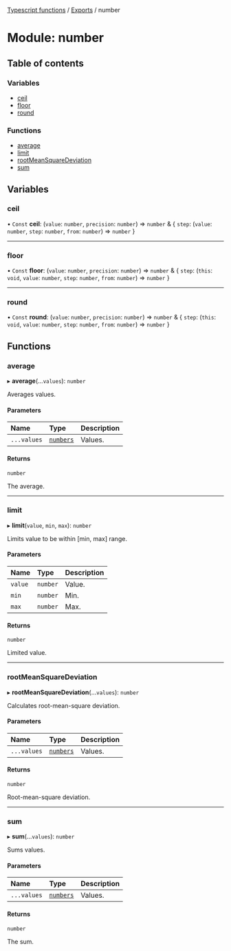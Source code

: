 [Typescript functions](../index.md) / [Exports](../modules.md) / number

# Module: number

## Table of contents

### Variables

- [ceil](number.md#ceil)
- [floor](number.md#floor)
- [round](number.md#round)

### Functions

- [average](number.md#average)
- [limit](number.md#limit)
- [rootMeanSquareDeviation](number.md#rootmeansquaredeviation)
- [sum](number.md#sum)

## Variables

### ceil

• `Const` **ceil**: (`value`: `number`, `precision`: `number`) => `number` & { `step`: (`value`: `number`, `step`: `number`, `from`: `number`) => `number`  }

___

### floor

• `Const` **floor**: (`value`: `number`, `precision`: `number`) => `number` & { `step`: (`this`: `void`, `value`: `number`, `step`: `number`, `from`: `number`) => `number`  }

___

### round

• `Const` **round**: (`value`: `number`, `precision`: `number`) => `number` & { `step`: (`this`: `void`, `value`: `number`, `step`: `number`, `from`: `number`) => `number`  }

## Functions

### average

▸ **average**(...`values`): `number`

Averages values.

#### Parameters

| Name | Type | Description |
| :------ | :------ | :------ |
| `...values` | [`numbers`](types_core.md#numbers) | Values. |

#### Returns

`number`

The average.

___

### limit

▸ **limit**(`value`, `min`, `max`): `number`

Limits value to be within [min, max] range.

#### Parameters

| Name | Type | Description |
| :------ | :------ | :------ |
| `value` | `number` | Value. |
| `min` | `number` | Min. |
| `max` | `number` | Max. |

#### Returns

`number`

Limited value.

___

### rootMeanSquareDeviation

▸ **rootMeanSquareDeviation**(...`values`): `number`

Calculates root-mean-square deviation.

#### Parameters

| Name | Type | Description |
| :------ | :------ | :------ |
| `...values` | [`numbers`](types_core.md#numbers) | Values. |

#### Returns

`number`

Root-mean-square deviation.

___

### sum

▸ **sum**(...`values`): `number`

Sums values.

#### Parameters

| Name | Type | Description |
| :------ | :------ | :------ |
| `...values` | [`numbers`](types_core.md#numbers) | Values. |

#### Returns

`number`

The sum.
